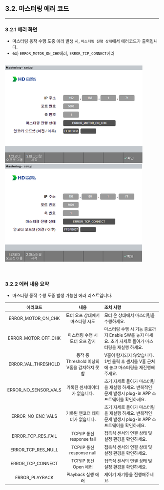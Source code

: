 ## 3.2. 마스터링 에러 코드
---
### 3.2.1 에러 화면
- 마스터링 동작 수행 도중 에러 발생 시, `마스터링 진행 상태`에서 에러코드가 출력됩니다.
- ex) `ERROR_MOTOR_ON_CHK`에러, `ERROR_TCP_CONNECT`에러
<br>
<div>
<img src="../03_2_error/img/kor/01_err_motor_on.PNG" height="320vh">
<img src="../03_2_error/img/kor/02_err_tcp_connect.PNG" height="320vh">
</div>

<br>
<br>

### 3.2.2 에러 내용 요약
- 마스터링 동작 수행 도중 발생 가능한 에러 리스트입니다.

|에러코드|내용|조치 사항|
|:---:|:---:|:---|
|ERROR_MOTOR_ON_CHK|모터 오프 상태에서 마스터링 시도|모터 온 상태에서 마스터링을 수행하세요.|
|ERROR_MOTOR_OFF_CHK|마스터링 수행 시 모터 오프 감지| 마스터링 수행 시 기능 종료까지 Enable SW를 놓지 마세요. 초기 자세로 돌아가 마스터링을 재실행 하세요.|
|ERROR_VAL_THRESHOLD|동작 중 Threshold 이상의 V홈을 감지하지 못함|V홈이 탐지되지 않았습니다. 1번 클릭 후 센서를 V홈 근처에 놓고 마스터링을 재진행해주세요.|
|ERROR_NO_SENSOR_VALS|기록된 센서데이터가 없습니다.|초기 자세로 돌아가 마스터링을 재실행 하세요. 반복적인 문제 발생시 plug-in APP 소프트웨어를 확인하세요.|
|ERROR_NO_ENC_VALS|기록된 엔코더 데이터가 없습니다.|초기 자세로 돌아가 마스터링을 재실행 하세요. 반복적인 문제 발생시 plug-in APP 소프트웨어를 확인하세요.|
|ERROR_TCP_RES_FAIL| TCP/IP 통신 response fail | 접촉식 센서의 연결 상태 및 설정 환경을 확인하세요. |
|ERROR_TCP_RES_NULL| TCP/IP 통신 response null | 접촉식 센서의 연결 상태 및 설정 환경을 확인하세요.|
|ERROR_TCP_CONNECT | TCP/IP 통신 Open 에러 | 접촉식 센서의 연결 상태 및 설정 환경을 확인하세요. |
|ERROR_PLAYBACK | Playback 실행 에러 | 제어기 재기동을 진행해주세요. |

